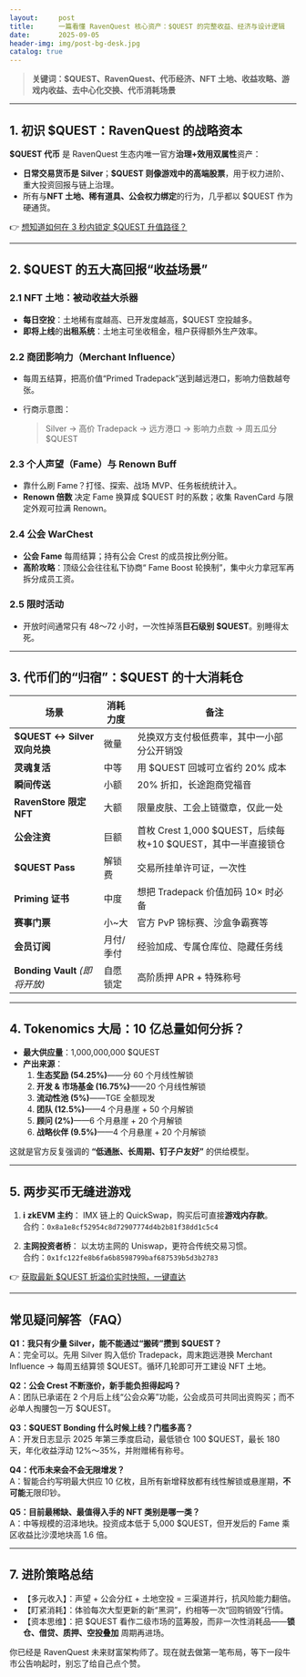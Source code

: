 ```yaml
---
layout:     post
title:      一篇看懂 RavenQuest 核心资产：$QUEST 的完整收益、经济与设计逻辑
date:       2025-09-05
header-img: img/post-bg-desk.jpg
catalog: true
---
```


> **关键词：$QUEST、RavenQuest、代币经济、NFT 土地、收益攻略、游戏内收益、去中心化交换、代币消耗场景**

---

## 1. 初识 $QUEST：RavenQuest 的战略资本  
**$QUEST 代币** 是 RavenQuest 生态内唯一官方**治理+效用双属性**资产：  
- **日常交易货币是 Silver**；**$QUEST 则像游戏中的高端股票**，用于权力进阶、重大投资回报与链上治理。  
- 所有与**NFT 土地、稀有道具、公会权力绑定**的行为，几乎都以 $QUEST 作为硬通货。

👉 [想知道如何在 3 秒内锁定 $QUEST 升值路径？](https://okxdog.com/)

---

## 2. $QUEST 的五大高回报“收益场景”

### 2.1 NFT 土地：被动收益大杀器  
- **每日空投**：土地稀有度越高、已开发度越高，$QUEST 空投越多。  
- **即将上线**的**出租系统**：土地主可坐收租金，租户获得额外生产效率。

### 2.2 商团影响力（Merchant Influence）  
- 每周五结算，把高价值“Primed Tradepack”送到越远港口，影响力倍数越夸张。  
- 行商示意图：  

  > Silver → 高价 Tradepack → 远方港口 → 影响力点数 → 周五瓜分 $QUEST

### 2.3 个人声望（Fame）与 Renown Buff  
- 靠什么刷 Fame？打怪、探索、战场 MVP、任务板统统计入。  
- **Renown 倍数** 决定 Fame 换算成 $QUEST 时的系数；收集 RavenCard 与限定外观可拉满 Renown。

### 2.4 公会 WarChest  
- **公会 Fame** 每周结算；持有公会 Crest 的成员按比例分赃。  
- **高阶攻略**：顶级公会往往私下协商“ Fame Boost 轮换制”，集中火力拿冠军再拆分成员工资。

### 2.5 限时活动  
- 开放时间通常只有 48～72 小时，一次性掉落**巨石级别 $QUEST**。别睡得太死。

---

## 3. 代币们的“归宿”：$QUEST 的十大消耗仓

| 场景 | 消耗力度 | 备注 |
|---|---|---|
| **$QUEST ↔ Silver 双向兑换** | 微量 | 兑换双方支付极低费率，其中一小部分公开销毁 |
| **灵魂复活** | 中等 | 用 $QUEST 回城可立省约 20% 成本 |
| **瞬间传送** | 小额 | 20% 折扣，长途跑商党福音 |
| **RavenStore 限定 NFT** | 大额 | 限量皮肤、工会上链徽章，仅此一处 |
| **公会注资** | 巨额 | 首枚 Crest 1,000 $QUEST，后续每枚+10 $QUEST，其中一半直接锁仓 |
| **$QUEST Pass** | 解锁费 | 交易所挂单许可证，一次性 |
| **Priming 证书** | 中度 | 想把 Tradepack 价值加码 10× 时必备 |
| **赛事门票** | 小~大 | 官方 PvP 锦标赛、沙盒争霸赛等 |
| **会员订阅** | 月付/季付 | 经验加成、专属仓库位、隐藏任务线 |
| **Bonding Vault** *(即将开放)* | 自愿锁定 | 高阶质押 APR + 特殊称号 |

---

## 4. Tokenomics 大局：10 亿总量如何分拆？  

- **最大供应量**：1,000,000,000 $QUEST  
- **产出来源**：  
  1. **生态奖励 (54.25%)**——分 60 个月线性解锁  
  2. **开发 & 市场基金 (16.75%)**——20 个月线性解锁  
  3. **流动性池 (5%)**——TGE 全额现发  
  4. **团队 (12.5%)**——4 个月悬崖 + 50 个月解锁  
  5. **顾问 (2%)**——6 个月悬崖 + 20 个月解锁  
  6. **战略伙伴 (9.5%)**——4 个月悬崖 + 20 个月解锁  

这就是官方反复强调的 **“低通胀、长周期、钉子户友好”** 的供给模型。

---

## 5. 两步买币无缝进游戏

1. **i** **zkEVM 主约**： IMX 链上的 QuickSwap，购买后可直接**游戏内存款**。  
   合约：`0x8a1e8cf52954c8d72907774d4b2b81f38dd1c5c4`

2. **主网投资者桥**： 以太坊主网的 Uniswap，更符合传统交易习惯。  
   合约：`0x1fc122fe8b6fa6b8598799baf687539b5d3b2783`

👉 [获取最新 $QUEST 折溢价实时快照，一键直达](https://okxdog.com/)

---

## 常见疑问解答（FAQ）

**Q1：我只有少量 Silver，能不能通过“搬砖”攒到 $QUEST？**  
A：完全可以。先用 Silver 购入低价 Tradepack，周末跑远港换 Merchant Influence → 每周五结算领 $QUEST。循环几轮即可开工建设 NFT 土地。

**Q2：公会 Crest 不断涨价，新手能负担得起吗？**  
A：团队已承诺在 2 个月后上线“公会众筹”功能，公会成员可共同出资购买；而不必单人掏腰包一万 $QUEST。

**Q3：$QUEST Bonding 什么时候上线？门槛多高？**  
A：开发日志显示 2025 年第三季度启动，最低锁仓 100 $QUEST，最长 180 天，年化收益浮动 12%～35%，并附赠稀有称号。

**Q4：代币未来会不会无限增发？**  
A：智能合约写明最大供应 10 亿枚，且所有新增释放都有线性解锁或悬崖期，**不可能**无限印钞。

**Q5：目前最稀缺、最值得入手的 NFT 类别是哪一类？**  
A：中等规模的沼泽地块。投资成本低于 5,000 $QUEST，但开发后的 Fame 乘区收益比沙漠地块高 1.6 倍。

---

## 7. 进阶策略总结

- 【多元收入】：声望 + 公会分红 + 土地空投 = 三渠道并行，抗风险能力翻倍。  
- 【盯紧消耗】：体验每次大型更新的新“黑洞”，约相等一次“回购销毁”行情。  
- 【资本思维】：把 $QUEST 看作二级市场的蓝筹股，而非一次性消耗品——**锁仓、借贷、质押、空投叠加** 周期再进场。

你已经是 RavenQuest 未来财富架构师了。现在就去做第一笔布局，等下一段牛市公告响起时，别忘了给自己点个赞。